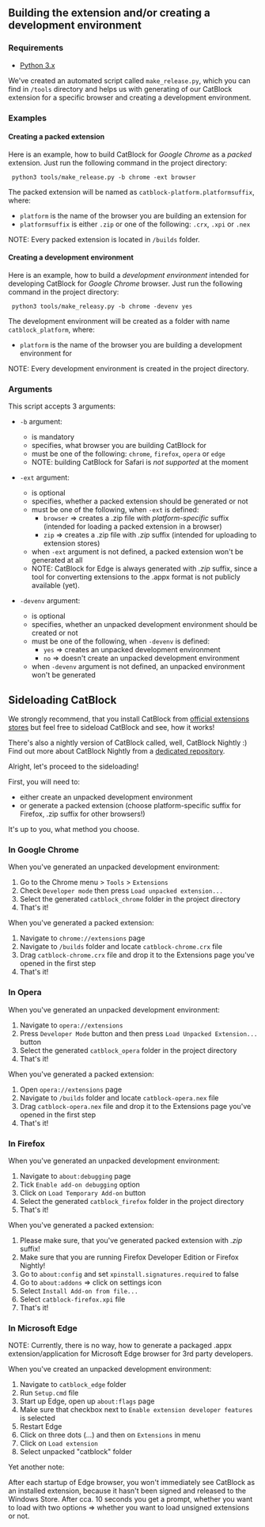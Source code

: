 ## Building the extension and/or creating a development environment

### Requirements
- [Python 3.x](https://www.python.org)

We've created an automated script called ```make_release.py```, which you can find in ```/tools``` directory and helps us with generating of our CatBlock extension for a specific browser and creating a development environment.

### Examples

#### Creating a packed extension
Here is an example, how to build CatBlock for _Google Chrome_ as a _packed_ extension.
Just run the following command in the project directory:

``` python3 tools/make_release.py -b chrome -ext browser```

The packed extension will be named as ```catblock-platform.platformsuffix```, where:
- ```platform``` is the name of the browser you are building an extension for
- ```platformsuffix``` is either ```.zip``` or one of the following: ```.crx```, ```.xpi``` or ```.nex```

NOTE: Every packed extension is located in ```/builds``` folder.

#### Creating a development environment
Here is an example, how to build a _development environment_ intended for developing CatBlock for _Google Chrome_ browser.
Just run the following command in the project directory:

``` python3 tools/make_releasy.py -b chrome -devenv yes```

The development environment will be created as a folder with name ```catblock_platform```, where:
- ```platform``` is the name of the browser you are building a development environment for

NOTE: Every development environment is created in the project directory.

### Arguments
This script accepts 3 arguments:

- ```-b``` argument:
  * is mandatory
  * specifies, what browser you are building CatBlock for
  * must be one of the following: ```chrome```, ```firefox```, ```opera``` or ```edge```
  * NOTE: building CatBlock for Safari is _not supported_ at the moment

- ```-ext``` argument:
  * is optional
  * specifies, whether a packed extension should be generated or not
  * must be one of the following, when ```-ext``` is defined:
    * ```browser``` => creates a .zip file with _platform-specific_ suffix (intended for loading a packed extension in a browser)
    * ```zip``` => creates a .zip file with _.zip_ suffix (intended for uploading to extension stores)
  * when ```-ext``` argument is not defined, a packed extension won't be generated at all
  * NOTE: CatBlock for Edge is always generated with _.zip_ suffix, since a tool for converting extensions to the .appx format is not publicly available (yet).

- ```-devenv``` argument:
  * is optional
  * specifies, whether an unpacked development environment should be created or not
  * must be one of the following, when ```-devenv``` is defined:
    * ```yes``` => creates an unpacked development environment
    * ```no``` => doesn't create an unpacked development environment
  * when ```-devenv``` argument is not defined, an unpacked environment won't be generated


## Sideloading CatBlock
We strongly recommend, that you install CatBlock from [official extensions stores](https://github.com/CatBlock/catblock#installation) but feel free to sideload CatBlock and see, how it works!

There's also a nightly version of CatBlock called, well, CatBlock Nightly :)
Find out more about CatBlock Nightly from a [dedicated repository](https://github.com/CatBlock/catblock-nightlies).

Alright, let's proceed to the sideloading!

First, you will need to:
- either create an unpacked development environment
- or generate a packed extension (choose platform-specific suffix for Firefox, .zip suffix for other browsers!)

It's up to you, what method you choose.

### In Google Chrome
When you've generated an unpacked development environment:

1. Go to the Chrome menu > ```Tools``` > ```Extensions```
2. Check ```Developer mode``` then press ```Load unpacked extension...```
3. Select the generated ```catblock_chrome``` folder in the project directory
4. That's it!

When you've generated a packed extension:

1. Navigate to ```chrome://extensions``` page
2. Navigate to ```/builds``` folder and locate ```catblock-chrome.crx``` file
3. Drag ```catblock-chrome.crx``` file and drop it to the Extensions page you've opened in the first step
4. That's it!

### In Opera
When you've generated an unpacked development environment:

1. Navigate to ```opera://extensions```
2. Press ```Developer Mode``` button and then press ```Load Unpacked Extension...``` button
3. Select the generated ```catblock_opera``` folder in the project directory
4. That's it!

When you've generated a packed extension:

1. Open ```opera://extensions``` page
2. Navigate to ```/builds``` folder and locate ```catblock-opera.nex``` file
3. Drag ```catblock-opera.nex``` file and drop it to the Extensions page you've opened in the first step
4. That's it!

### In Firefox
When you've generated an unpacked development environment:

1. Navigate to ```about:debugging``` page
2. Tick ```Enable add-on debugging``` option
3. Click on ```Load Temporary Add-on``` button
4. Select the generated ```catblock_firefox``` folder in the project directory
5. That's it!

When you've generated a packed extension:

1. Please make sure, that you've generated packed extension with _.zip_ suffix!
2. Make sure that you are running Firefox Developer Edition or Firefox Nightly!
3. Go to ```about:config``` and set ```xpinstall.signatures.required``` to false
4. Go to ```about:addons``` => click on settings icon
5. Select ```Install Add-on from file...```
6. Select ```catblock-firefox.xpi``` file
7. That's it!

### In Microsoft Edge
NOTE: Currently, there is no way, how to generate a packaged .appx extension/application for Microsoft Edge browser for 3rd party developers.

When you've created an unpacked development environment:

1. Navigate to ```catblock_edge``` folder
2. Run ```Setup.cmd``` file
3. Start up Edge, open up ```about:flags``` page
4. Make sure that checkbox next to ```Enable extension developer features``` is selected
5. Restart Edge
6. Click on three dots (...) and then on ```Extensions``` in menu
7. Click on ```Load extension```
8. Select unpacked "catblock" folder

Yet another note:

After each startup of Edge browser, you won't immediately see CatBlock as an installed extension, because it hasn't been signed and released to the Windows Store.
After cca. 10 seconds you get a prompt, whether you want to load with two options => whether you want to load unsigned extensions or not.